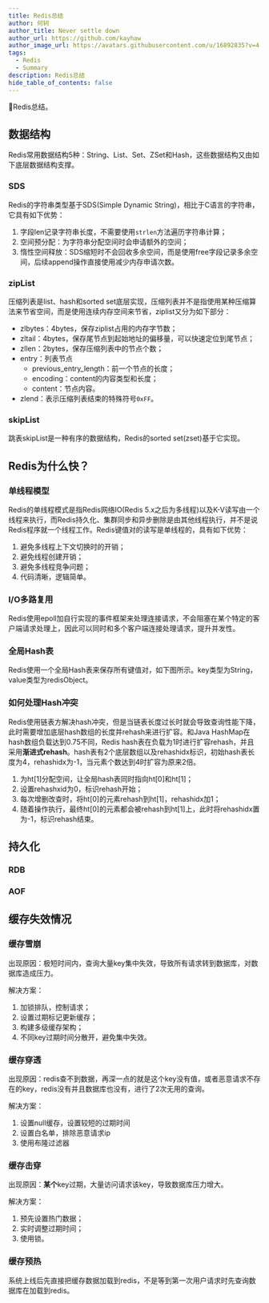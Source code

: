 ```yaml
---
title: Redis总结
author: 何轲
author_title: Never settle down
author_url: https://github.com/kayhaw
author_image_url: https://avatars.githubusercontent.com/u/16892835?v=4
tags: 
  - Redis
  - Summary
description: Redis总结
hide_table_of_contents: false
---
```


:pencil:Redis总结。
<!--truncate-->

## 数据结构

Redis常用数据结构5种：String、List、Set、ZSet和Hash，这些数据结构又由如下底层数据结构支撑。

### SDS

Redis的字符串类型基于SDS(Simple Dynamic String)，相比于C语言的字符串，它具有如下优势：

1. 字段len记录字符串长度，不需要使用`strlen`方法遍历字符串计算；
2. 空间预分配：为字符串分配空间时会申请额外的空间；
3. 惰性空间释放：SDS缩短时不会回收多余空间，而是使用free字段记录多余空间，后续append操作直接使用减少内存申请次数。

### zipList

压缩列表是list、hash和sorted set底层实现，压缩列表并不是指使用某种压缩算法来节省空间，而是使用连续内存空间来节省，ziplist又分为如下部分：

- zlbytes：4bytes，保存ziplist占用的内存字节数；
- zltail：4bytes，保存尾节点到起始地址的偏移量，可以快速定位到尾节点；
- zllen：2bytes，保存压缩列表中的节点个数；
- entry：列表节点
  - previous_entry_length：前一个节点的长度；
  - encoding：content的内容类型和长度；
  - content：节点内容。
- zlend：表示压缩列表结束的特殊符号`0xFF`。

### skipList

跳表skipList是一种有序的数据结构，Redis的sorted set(zset)基于它实现。

## Redis为什么快？

### 单线程模型

Redis的单线程模式是指Redis网络IO(Redis 5.x之后为多线程)以及K-V读写由一个线程来执行，而Redis持久化、集群同步和异步删除是由其他线程执行，并不是说Redis程序就一个线程工作。Redis键值对的读写是单线程的，具有如下优势：

1. 避免多线程上下文切换时的开销；
2. 避免线程创建开销；
3. 避免多线程竞争问题；
4. 代码清晰，逻辑简单。

### I/O多路复用

Redis使用epoll加自行实现的事件框架来处理连接请求，不会阻塞在某个特定的客户端请求处理上，因此可以同时和多个客户端连接处理请求，提升并发性。

### 全局Hash表

Redis使用一个全局Hash表来保存所有键值对，如下图所示。key类型为String，value类型为redisObject。

### 如何处理Hash冲突

Redis使用链表方解决hash冲突，但是当链表长度过长时就会导致查询性能下降，此时需要增加底层hash数组的长度并rehash来进行扩容。和Java HashMap在hash数组负载达到0.75不同，Redis hash表在负载为1时进行扩容rehash，并且采用**渐进式rehash**。hash表有2个底层数组以及rehashidx标识，初始hash表长度为4，rehashidx为-1，当元素个数达到4时扩容为原来2倍。

1. 为ht[1]分配空间，让全局hash表同时指向ht[0]和ht[1]；
2. 设置rehashxid为0，标识rehash开始；
3. 每次增删改查时，将ht[0]的元素rehash到ht[1]，rehashidx加1；
4. 随着操作执行，最终ht[0]的元素都会被rehash到ht[1]上，此时将rehashidx置为-1，标识rehash结束。

## 持久化

### RDB

### AOF

## 缓存失效情况

### 缓存雪崩

出现原因：极短时间内，查询大量key集中失效，导致所有请求转到数据库，对数据库造成压力。

解决方案：

1. 加锁排队，控制请求；
2. 设置过期标记更新缓存；
3. 构建多级缓存架构；
4. 不同key过期时间分散开，避免集中失效。

### 缓存穿透

出现原因：redis查不到数据，再深一点的就是这个key没有值，或者恶意请求不存在的key，redis没有并且数据库也没有，进行了2次无用的查询。

解决方案：

1. 设置null缓存，设置较短的过期时间
2. 设置白名单，排除恶意请求ip
3. 使用布隆过滤器

### 缓存击穿

出现原因：**某个**key过期，大量访问请求该key，导致数据库压力增大。

解决方案：

1. 预先设置热门数据；
2. 实时调整过期时间；
3. 使用锁。

### 缓存预热

系统上线后先直接把缓存数据加载到redis，不是等到第一次用户请求时先查询数据库在加载到redis。
